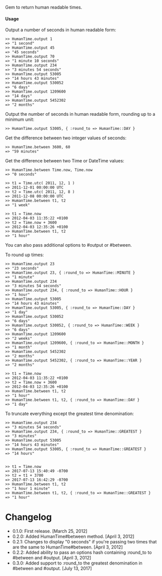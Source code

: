 Gem to return human readable times.

#### Usage

Output a number of seconds in human readable form:

    >> HumanTime.output 1
    => "1 second"
    >> HumanTime.output 45
    => "45 seconds"
    >> HumanTime.output 70
    => "1 minute 10 seconds"
    >> HumanTime.output 234
    => "3 minutes 54 seconds"
    >> HumanTime.output 53005
    => "14 hours 43 minutes"
    >> HumanTime.output 530052
    => "6 days"
    >> HumanTime.output 1209600
    => "14 days"
    >> HumanTime.output 5452302
    => "2 months"
    
Output the number of seconds in human readable form, rounding up to a minimum unit:

    >> HumanTime.output 53005, { :round_to => HumanTime::DAY }
    
Get the difference between two integer values of seconds:

    >> HumanTime.between 3600, 60
    => "59 minutes" 
 
 Get the difference between two Time or DateTime values:
 
    >> HumanTime.between Time.now, Time.now
    => "0 seconds" 
    
    >> t1 = Time.utc( 2011, 12, 1 )
    => 2011-12-01 00:00:00 UTC 
    >> t2 = Time.utc( 2011, 12, 8 )
    => 2011-12-08 00:00:00 UTC 
    >> HumanTime.between t1, t2
    => "1 week" 
    
    >> t1 = Time.now
    => 2012-04-03 11:35:22 +0100 
    >> t2 = Time.now + 3600
    => 2012-04-03 12:35:26 +0100 
    >> HumanTime.between t1, t2
    => "1 hour" 
    
You can also pass additional options to #output or #between.

To round up times:

    >> HumanTime.output 23
    => "23 seconds" 
    >> HumanTime.output 23, { :round_to => HumanTime::MINUTE }
    => "1 minute" 
    >> HumanTime.output 234
    => "3 minutes 54 seconds" 
    >> HumanTime.output 234, { :round_to => HumanTime::HOUR }
    => "1 hour" 
    >> HumanTime.output 53005
    => "14 hours 43 minutes" 
    >> HumanTime.output 53005, { :round_to => HumanTime::DAY }
    => "1 day" 
    >> HumanTime.output 530052
    => "6 days" 
    >> HumanTime.output 530052, { :round_to => HumanTime::WEEK }
    => "6 days" 
    >> HumanTime.output 1209600
    => "2 weeks" 
    >> HumanTime.output 1209600, { :round_to => HumanTime::MONTH }
    => "1 month" 
    >> HumanTime.output 5452302
    => "2 months" 
    >> HumanTime.output 5452302, { :round_to => HumanTime::YEAR }
    => "2 months"
    
    >> t1 = Time.now
    => 2012-04-03 11:35:22 +0100 
    >> t2 = Time.now + 3600
    => 2012-04-03 12:35:26 +0100 
    >> HumanTime.between t1, t2
    => "1 hour" 
    >> HumanTime.between t1, t2, { :round_to => HumanTime::DAY }
    => "1 day" 

To truncate everything except the greatest time denomination:

    >> HumanTime.output 234
    => "3 minutes 54 seconds" 
    >> HumanTime.output 234, { :round_to => HumanTime::GREATEST }
    => "3 minutes" 
    >> HumanTime.output 53005
    => "14 hours 43 minutes" 
    >> HumanTime.output 53005, { :round_to => HumanTime::GREATEST }
    => "14 hours" 
   
    
    >> t1 = Time.now
    => 2017-07-13 15:40:49 -0700 
    >> t2 = t1 + 3700
    => 2017-07-13 16:42:29 -0700 
    >> HumanTime.between t1, t2
    => "1 hour 1 minute" 
    >> HumanTime.between t1, t2, { :round_to => HumanTime::GREATEST }
    => "1 hour" 
       
# Changelog

- 0.1.0: First release. [March 25, 2012]
- 0.2.0: Added HumanTime#between method. [April 3, 2012]
- 0.2.1: Changes to display "0 seconds" if you're passing two times that are the same to HumanTime#between. [April 3, 2012]
- 0.2.2: Added ability to pass an options hash containing :round_to to #between and #output. [April 3, 2012] 
- 0.3.0: Added support to :round_to the greatest denomination in #between and #output. [July 13, 2017]
